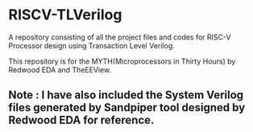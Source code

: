# RISCV-TLVerilog
A repository consisting of all the project files and codes for RISC-V Processor design using Transaction Level Verilog.

This repository is for the MYTH(Microprocessors in Thirty Hours) by Redwood EDA and TheEEView.

## Note : I have also included the System Verilog files generated by Sandpiper tool designed by Redwood EDA for reference.
